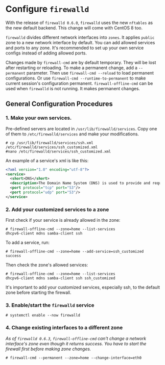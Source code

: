 # Configure `firewalld`

With the release of `firewalld 0.6.0`, `firewalld` uses the new `nftables` as the new default backend. This change will come with CentOS 8 too.

`firewalld` divides different network interfaces into `zones`. It applies `public` zone to a new network interface by default. You can add allowed services and ports to any zone. It's recommended to set up your own service configs instead of adding allowed ports.

Changes made by `firewall-cmd` are by default temporary. They will be lost after restarting or reloading. To make a permanent change, add a `--permanent` parameter. Then use `firewall-cmd --reload` to load permanent configurations. Or use `firewall-cmd --runtime-to-permanent` to make current session's configuration permanent. `firewall-offline-cmd` can be used when `firewalld` is not running. It makes permanent changes.

## General Configuration Procedures

### 1. Make your own services.
Pre-defined servers are located in `/usr/lib/firewalld/services`. Copy one of them to `/etc/firewalld/services` and make your modifications.

```shell
# cp /usr/lib/firewalld/services/ssh.xml /etc/firewalld/services/ssh_customized.xml
#nano /etc/firewalld/services/ssh_customized.xml
```

An example of a service's xml is like this:
```xml
<?xml version="1.0" encoding="utf-8"?>
<service>
  <short>DNS</short>
  <description>The Domain Name System (DNS) is used to provide and request host and domain names. Enable this option, if you plan to provide a domain name service (e.g. with bind).</description>
  <port protocol="tcp" port="53"/>
  <port protocol="udp" port="53"/>
</service>
```

### 2. Add your customized services to a zone
First check if your service is already allowed in the zone:
```shell
# firewall-offline-cmd --zone=home --list-services
dhcpv6-client mdns samba-client ssh
```
To add a service, run:
```shell
# firewall-offline-cmd --zone=home --add-service=ssh_customized
success
```
Then check the zone's allowed services:
```shell
# firewall-offline-cmd --zone=home --list-services
dhcpv6-client mdns samba-client ssh ssh_customized
```
It's important to add your customized services, especially ssh, to the default zone before starting the firewall.
### 3. Enable/start the `firewalld` service
```shell
# systemctl enable --now firewalld
```
### 4. Change existing interfaces to a different zone
*As of `firewalld 0.6.3`, `firewall-offline-cmd` can't change a network interface's zone even though it returns success. You have to start the firewall first before making zone changes.*

```shell
# firewall-cmd --permanent --zone=home --change-interface=eth0
```